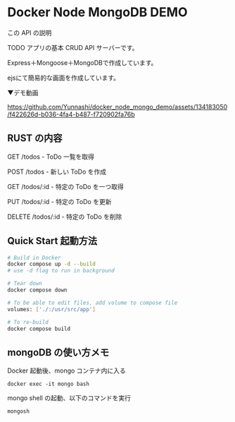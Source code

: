 # Docker Node MongoDB DEMO

この API の説明

TODO アプリの基本 CRUD API サーバーです。

Express＋Mongoose＋MongoDBで作成しています。

ejsにて簡易的な画面を作成しています。

▼デモ動画

https://github.com/Yunnashi/docker_node_mongo_demo/assets/134183050/f422626d-b036-4fa4-b487-f720902fa76b

## RUST の内容

GET /todos - ToDo 一覧を取得

POST /todos - 新しい ToDo を作成

GET /todos/:id - 特定の ToDo を一つ取得

PUT /todos/:id - 特定の ToDo を更新

DELETE /todos/:id - 特定の ToDo を削除

## Quick Start 起動方法

```bash
# Build in Docker
docker compose up -d --build
# use -d flag to run in background

# Tear down
docker compose down

# To be able to edit files, add volume to compose file
volumes: ['./:/usr/src/app']

# To re-build
docker compose build
```

## mongoDB の使い方メモ

Docker 起動後、mongo コンテナ内に入る

```
docker exec -it mongo bash
```

mongo shell の起動、以下のコマンドを実行

```
mongosh
```
